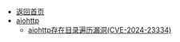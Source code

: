 - [返回首页](/)
- [aiohttp](aiohttp/)
  - [aiohttp存在目录遍历漏洞(CVE-2024-23334)](aiohttp/aiohttp存在目录遍历漏洞(CVE-2024-23334).md)
